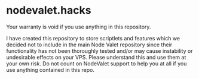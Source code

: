 # nodevalet.hacks
Your warranty is void if you use anything in this repository.

I have created this repository to store scriptlets and features which we decided not to include in the main Node Valet repository since their functionality has not been thoroughly tested and/or may cause instability or undesirable effects on your VPS.  Please understand this and use them at your own risk.  Do not count on NodeValet support to help you at all if you use anything contained in this repo.
